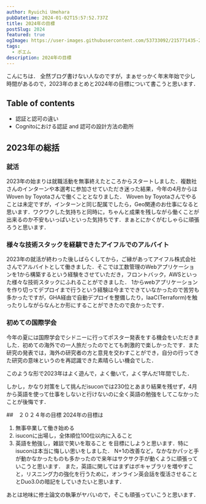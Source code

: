 ```yaml
---
author: Ryuichi Umehara
pubDatetime: 2024-01-02T15:57:52.737Z
title: 2024年の目標
postSlug: 2024
featured: true
ogImage: https://user-images.githubusercontent.com/53733092/215771435-25408246-2309-4f8b-a781-1f3d93bdf0ec.png
tags:
  - ポエム
description: 2024年の目標
---
```


こんにちは．
全然ブログ書けない人なのですが，まぁせっかく年末年始で少し時間があるので，2023年のまとめと2024年の目標について書こうと思います．


## Table of contents

- 認証と認可の違い
- Cognitoにおける認証 and 認可の設計方法の勘所

## 2023年の総括

### 就活
2023年の始まりは就職活動を無事終えたところからスタートしました．複数社さんのインターンや本選考に参加させていただき迷った結果，今年の4月からはWoven by Toyotaさんで働くこととなりました．
Woven by Toyotaさんでやることは未定ですが，インターンと同じ配属でしたら，Geo関連のお仕事になると思います．ワクワクした気持ちと同時に，ちゃんと成果を残しながら働くことが出来るのか不安もいっぱいといった気持ちです．まぁとにかくがむしゃらに頑張ろうと思います．

### 様々な技術スタックを経験できたアイフルでのアルバイト
2023年の就活が終わった後しばらくしてから，ご縁があってアイフル株式会社さんでアルバイトとして働きました．そこでは工数管理のWebアプリケーションを1から構築するという経験をさせていただき，フロントバック，AWSといった様々な技術スタックにふれることができました．
1からwebアプリケーションを作り切ってデプロイまで行うという経験は今までできていなかったので苦労も多かったですが，GHA経由で自動デプロイを整備したり，IaaC(Terraform)を触ったりしながらなんとか形にすることができたので良かったです．

### 初めての国際学会
今年の夏には国際学会でシドニーに行ってポスター発表をする機会をいただきました．初めての海外での一人旅だったのでとても刺激的で楽しかったです．また研究の発表では，海外の研究者の方と意見を交わすことができ，自分の行ってきた研究の意味というのを再認識できた素晴らしい機会でした．

このような形で2023年はよく遊んで，よく働いて，よく学んだ1年間でした．

しかし，かなり対策をして挑んだisuconでは230位とあまり結果を残せず，4月から英語を使って仕事をしないと行けないのに全く英語の勉強をしてこなかったことが後悔です．

##　２０２４年の目標
2024年の目標は
1. 無事卒業して働き始める
2. isuconに出場し，全体順位100位以内に入ること
3. 英語を勉強し，雑談で笑いを取ること
を目標にしようと思います．特にisuconは本当に悔しい思いをしました．
N+1の改善など，なかなかパッと手が動かなかったものも多かったので来年はサクサク手が動くように頑張っていこうと思います．
また，英語に関してはまずはボキャブラリを増やすこと，リスニング力の強化を行うために，オンライン英会話を復活させることとDuo3.0の暗記をしていきたいと思います．

あとは地味に修士論文の執筆がヤバいので，そこも頑張っていこうと思います．
